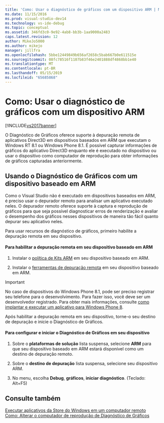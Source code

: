 ```yaml
---
title: 'Como: Usar o diagnóstico de gráficos com um dispositivo ARM | Microsoft Docs'
ms.date: 11/15/2016
ms.prod: visual-studio-dev14
ms.technology: vs-ide-debug
ms.topic: conceptual
ms.assetid: 346fd3c0-9e92-4ab8-bb3b-1aa9000a2483
caps.latest.revision: 12
author: MikeJo5000
ms.author: mikejo
manager: jillfra
ms.openlocfilehash: 5bbe12449849b656af2658c5bab667b0e611515e
ms.sourcegitcommit: 08fc78516f1107b83f46e2401888df4868bb1e40
ms.translationtype: MT
ms.contentlocale: pt-BR
ms.lasthandoff: 05/15/2019
ms.locfileid: "65685868"
---
```

# <a name="how-to-use-graphics-diagnostics-with-an-arm-device"></a>Como: Usar o diagnóstico de gráficos com um dispositivo ARM
[!INCLUDE[vs2017banner](../includes/vs2017banner.md)]

O Diagnóstico de Gráficos oferece suporte à depuração remota de aplicativos Direct3D em dispositivos baseados em ARM que executam o Windows RT 8.1 ou Windows Phone 8.1. É possível capturar informações de gráficos do aplicativo Direct3D enquanto ele é executado no dispositivo ou usar o dispositivo como computador de reprodução para obter informações de gráficos capturadas anteriormente.  
  
## <a name="using-graphics-diagnostics-with-an-arm-based-device"></a>Usando o Diagnóstico de Gráficos com um dispositivo baseado em ARM  
 Como o Visual Studio não é executado em dispositivos baseados em ARM, é preciso usar o depurador remoto para analisar um aplicativo executado neles. O depurador remoto oferece suporte à captura e reprodução de gráficos para que seja possível diagnosticar erros de renderização e avaliar o desempenho dos gráficos nesses dispositivos de maneira tão fácil quanto depurar seu aplicativo neles.  
  
 Para usar recursos de diagnóstico de gráficos, primeiro habilite a depuração remota em seu dispositivo.  
  
#### <a name="to-enable-remote-debugging-on-your-arm-based-device"></a>Para habilitar a depuração remota em seu dispositivo baseado em ARM  
  
1. Instalar o [política de Kits ARM](https://msdn.microsoft.com/windows/desktop/dn469188) em seu dispositivo baseado em ARM.  
  
2. Instalar o [ferramentas de depuração remota](https://my.visualstudio.com/Downloads?q=remote%20tools%20visual%20studio%202015) em seu dispositivo baseado em ARM.  
  
> [!IMPORTANT]
> No caso de dispositivos do Windows Phone 8.1, pode ser preciso registrar seu telefone para o desenvolvimento. Para fazer isso, você deve ser um desenvolvedor registrado. Para obter mais informações, consulte [como implantar e executar um aplicativo para Windows Phone 8](https://msdn.microsoft.com/library/windowsphone/develop/ff402565.aspx).  
  
 Após habilitar a depuração remota em seu dispositivo, torne-o seu destino de depuração e inicie o Diagnóstico de Gráficos.  
  
#### <a name="to-configure-and-start-graphics-diagnostics-on-your-device"></a>Para configurar e iniciar o Diagnóstico de Gráficos em seu dispositivo  
  
1. Sobre o **plataformas de solução** lista suspensa, selecione **ARM** para que seu dispositivo baseado em ARM estará disponível como um destino de depuração remoto.  
  
2. Sobre o **destino de depuração** lista suspensa, selecione seu dispositivo ARM.  
  
3. No menu, escolha **Debug**, **gráficos**, **iniciar diagnóstico**. (Teclado: Alt+F5)  
  
## <a name="see-also"></a>Consulte também  
 [Executar aplicativos da Store do Windows em um computador remoto](../debugger/run-windows-store-apps-on-a-remote-machine.md)   
 [Como: Alterar o computador de reprodução de Diagnóstico de Gráficos](../debugger/how-to-change-the-graphics-diagnostics-playback-machine.md)

